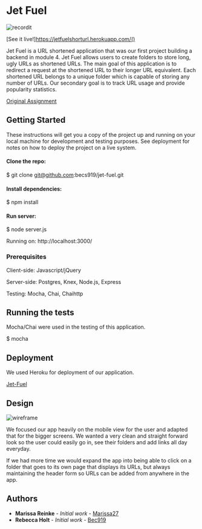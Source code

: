 # Jet Fuel

![recordit]()

[See it live!]https://jetfuelshorturl.herokuapp.com/()

Jet Fuel is a URL shortened application that was our first project building a backend in module 4. Jet Fuel allows users to create folders to store long, ugly URLs as shortened URLs. The main goal of this application is to redirect a request at the shortened URL to their longer URL equivalent. Each shortened URL belongs to a unique folder which is capable of storing any number of URLs. Our secondary goal is to track URL usage and provide popularity statistics.

[Original Assignment](http://frontend.turing.io/projects/jet-fuel.html)

## Getting Started

These instructions will get you a copy of the project up and running on your local machine for development and testing purposes. See deployment for notes on how to deploy the project on a live system.

#### Clone the repo: 
$ git clone git@github.com:becs919/jet-fuel.git

#### Install dependencies:
$ npm install 

#### Run server: 
$ node server.js 

Running on: 
http://localhost:3000/

### Prerequisites

Client-side: Javascript/jQuery 

Server-side: Postgres, Knex, Node.js, Express 

Testing: Mocha, Chai, Chaihttp

## Running the tests

Mocha/Chai were used in the testing of this application. 

$ mocha

## Deployment

We used Heroku for deployment of our application. 

[Jet-Fuel](https://jetfuelshorturl.herokuapp.com/)

## Design
![wireframe](http://i.imgur.com/kX9X3A7.png)

We focused our app heavily on the mobile view for the user and adapted that for the bigger screens. We wanted a very clean and straight forward look so the user could easily go in, see their folders and add links all day everyday.

If we had more time we would expand the app into being able to click on a folder that goes to its own page that displays its URLs, but always maintaining the header form so URLs can be added from anywhere in the app.

## Authors

* **Marissa Reinke** - *Initial work* - [Marissa27](https://github.com/marissa27)
* **Rebecca Holt** - *Initial work* - [Bec919](https://github.com/becs919) 
